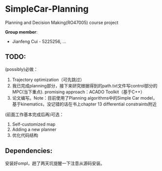 # SimpleCar-Planning
Planning and Decision Making(RO47005) course project

**Group member**:

* Jianfeng Cui - 5225256, ...

## TODO:
(possibly)必做：
1. Trajectory optimization（可先跳过）
2. 我已完成planning部分，接下来研究根据得到的path.txt文件写control部分的MPC(当下重点). promising approach：ACADO Toolkit（基于C++）
3. 论文编写。Note：目前使用了Planning algorithms中的Simple Car model，基于kinematics，没记错的话在书上chapter 13 differential constraints附近

(前面工作基本完成后再)可选：
1. Self-customized map
2. Adding a new planner
3. 优化代码结构

## Dependencies:
安装好ompl，趟了两天坑提醒一下注意从源码安装。
